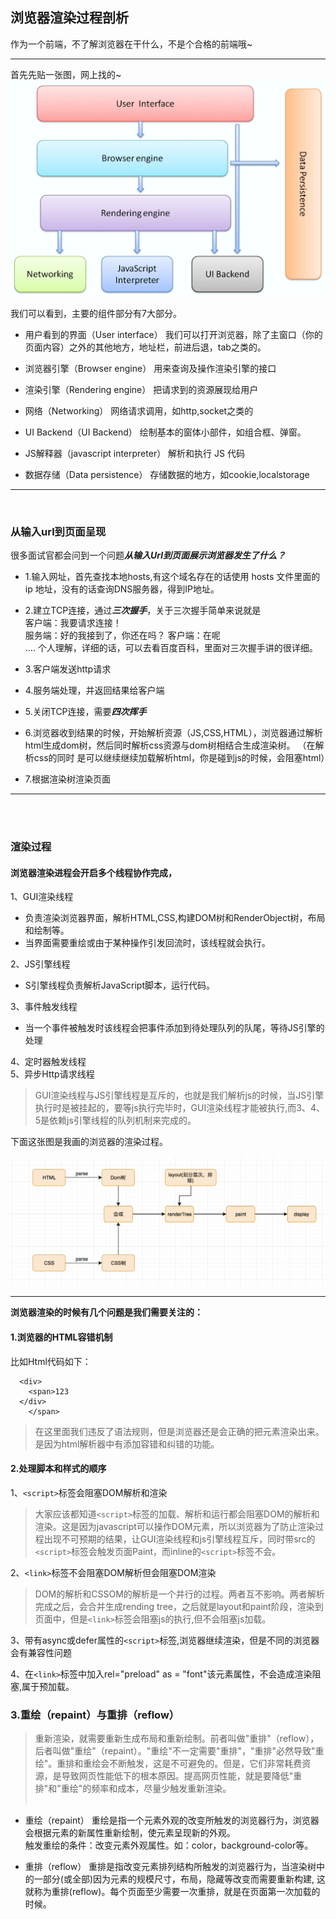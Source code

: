 ## 浏览器渲染过程剖析

作为一个前端，不了解浏览器在干什么，不是个合格的前端哦~

--- 

首先先贴一张图，网上找的~  
![image](./image/browserRender1.png)

我们可以看到，主要的组件部分有7大部分。  


- 用户看到的界面（User interface）  我们可以打开浏览器，除了主窗口（你的页面内容）之外的其他地方，地址栏，前进后退，tab之类的。
- 浏览器引擎（Browser engine）  用来查询及操作渲染引擎的接口
- 渲染引擎（Rendering engine）
  把请求到的资源展现给用户

- 网络（Networking） 网络请求调用，如http,socket之类的
- UI Backend（UI Backend） 绘制基本的窗体小部件，如组合框、弹窗。
- JS解释器（javascript interpreter） 解析和执行 JS 代码
- 数据存储（Data persistence） 存储数据的地方，如cookie,localstorage

---
&nbsp;  
### 从输入url到页面呈现

很多面试官都会问到一个问题***从输入Url到页面展示浏览器发生了什么？*** 

- 1.输入网址，首先查找本地hosts,有这个域名存在的话使用 hosts 文件里面的 ip 地址，没有的话查询DNS服务器，得到IP地址。

- 2.建立TCP连接，通过***三次握手***，关于三次握手简单来说就是  
客户端：我要请求连接！  
服务端：好的我接到了，你还在吗？
客户端：在呢  
.... 个人理解，详细的话，可以去看百度百科，里面对三次握手讲的很详细。

- 3.客户端发送http请求

- 4.服务端处理，并返回结果给客户端

- 5.关闭TCP连接，需要***四次挥手***

- 6.浏览器收到结果的时候，开始解析资源（JS,CSS,HTML），浏览器通过解析html生成dom树，然后同时解析css资源与dom树相结合生成渲染树。
（在解析css的同时 是可以继续继续加载解析html，你是碰到js的时候，会阻塞html）

- 7.根据渲染树渲染页面 

--- 

&nbsp;  
&nbsp;


### 渲染过程
#### 浏览器渲染进程会开启多个线程协作完成，

1、GUI渲染线程

  - 负责渲染浏览器界面，解析HTML,CSS,构建DOM树和RenderObject树，布局和绘制等。
  - 当界面需要重绘或由于某种操作引发回流时，该线程就会执行。

2、JS引擎线程
  - S引擎线程负责解析JavaScript脚本，运行代码。 

3、事件触发线程  
  - 当一个事件被触发时该线程会把事件添加到待处理队列的队尾，等待JS引擎的处理  

4、定时器触发线程  
5、异步Http请求线程  
> GUI渲染线程与JS引擎线程是互斥的，也就是我们解析js的时候，当JS引擎执行时是被挂起的，要等js执行完毕时，GUI渲染线程才能被执行,而3、4、5是依赖js引擎线程的队列机制来完成的。

下面这张图是我画的浏览器的渲染过程。

![image](./image/WX20191031-111803@2x.png)

--- 

**浏览器渲染的时候有几个问题是我们需要关注的：**

#### 1.浏览器的HTML容错机制

比如Html代码如下：  
```
  <div>
    <span>123
  </div>
    </span>
```
>在这里面我们违反了语法规则，但是浏览器还是会正确的把元素渲染出来。是因为html解析器中有添加容错和纠错的功能。


#### 2.处理脚本和样式的顺序

1、`<script>`标签会阻塞DOM解析和渲染
>大家应该都知道`<script>`标签的加载、解析和运行都会阻塞DOM的解析和渲染。这是因为javascript可以操作DOM元素，所以浏览器为了防止渲染过程出现不可预期的结果，让GUI渲染线程和js引擎线程互斥，同时带src的`<script>`标签会触发页面Paint，而inline的`<script>`标签不会。

2、`<link>`标签不会阻塞DOM解析但会阻塞DOM渲染
>DOM的解析和CSSOM的解析是一个并行的过程。两者互不影响。两者解析完成之后，会合并生成rending tree，之后就是layout和paint阶段，渲染到页面中，但是`<link>`标签会阻塞js的执行,但不会阻塞js加载。

3、带有async或defer属性的`<script>`标签,浏览器继续渲染，但是不同的浏览器会有兼容性问题

4、在`<link>`标签中加入rel="preload" as = "font"该元素属性，不会造成渲染阻塞,属于预加载。

### 3.重绘（repaint）与重排（reflow）

>重新渲染，就需要重新生成布局和重新绘制。前者叫做"重排"（reflow），后者叫做"重绘"（repaint）。"重绘"不一定需要"重排"，"重排"必然导致"重绘"。重排和重绘会不断触发，这是不可避免的。但是，它们非常耗费资源，是导致网页性能低下的根本原因。提高网页性能，就是要降低"重排"和"重绘"的频率和成本，尽量少触发重新渲染。  
&nbsp;
- 重绘（repaint）
  重绘是指一个元素外观的改变所触发的浏览器行为，浏览器会根据元素的新属性重新绘制，使元素呈现新的外观。  
  触发重绘的条件：改变元素外观属性。如：color，background-color等。

- 重排（reflow）
  重排是指改变元素排列结构所触发的浏览器行为，当渲染树中的一部分(或全部)因为元素的规模尺寸，布局，隐藏等改变而需要重新构建, 这就称为重排(reflow)。每个页面至少需要一次重排，就是在页面第一次加载的时候。
